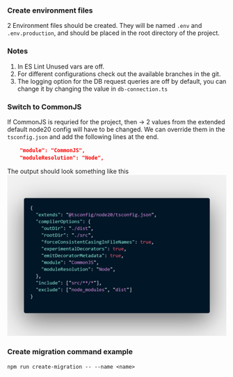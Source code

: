 ### Create environment files
2 Environment files should be created. They will be named `.env` and `.env.production`, and should be placed in the root directory of the project.

### Notes
1. In ES Lint Unused vars are off.
2. For different configurations check out the available branches in the git.
3. The logging option for the DB request queries are off by default, you can change it by changing the value in `db-connection.ts`

### Switch to CommonJS
If CommonJS is requried for the project, then -> 2 values from the extended default node20 config will have to be changed. We can override them in the `tsconfig.json` and add the following lines at the end.
```json
    "module": "CommonJS",
    "moduleResolution": "Node",
```
The output should look something like this
![code picture](res/code.png)


### Create migration command example
```npm
npm run create-migration -- --name <name>
```